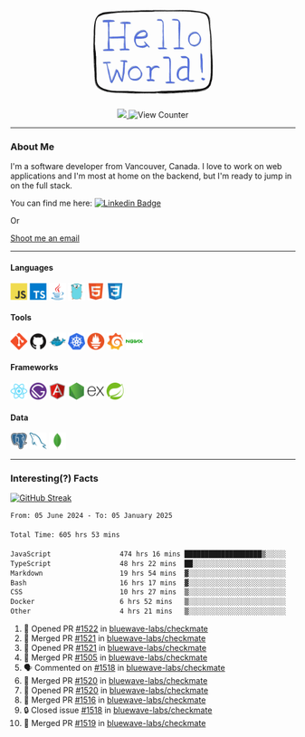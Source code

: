 <div align="center">
    <img src="./img/hello_world.webp" height="200px" width="">
    <div>
        <a href="https://www.linkedin.com/in/ajhollid">
            <img src="https://img.shields.io/badge/LinkedIn-blue"/>
        </a>
        <img src="https://komarev.com/ghpvc/?username=ajhollid&color=yellow" alt="View Counter">
    </div>
</div>

---

### About Me

I'm a software developer from Vancouver, Canada. I love to work on web applications and I'm most at home on the backend, but I'm ready to jump in on the full stack.

You can find me here: [![Linkedin Badge](https://img.shields.io/badge/-ajhollid-blue?style=flat&logo=Linkedin&logoColor=white)](https://www.linkedin.com/in/ajhollid)

Or

[Shoot me an email](mailto:ajhollid@gmail.com)

---

#### Languages

<div>
    <img src="./img/devicons/javascript-original.svg" width=30 height=30 alt="JavaScript">
    <img src="/img/devicons/typescript-original.svg" width=30 height=30 alt="TypeScript">
    <img src="./img/devicons/java-original.svg" width=30 height=30 alt="Java">
    <img src="./img/devicons/go-original.svg" width=30 height=30 alt="Golang">
    <img src="./img/devicons/html5-original.svg" width=30 height=30 alt="HTML 5">
    <img src="./img/devicons/css3-original.svg" width=30 height=30 alt="CSS 3">
</div>

#### Tools

<div>
    <img src="./img/devicons/git-original.svg" width=30 height=30 alt="Git">
    <img src="./img/devicons/github-original.svg" width=30 height=30 alt="Github">
    <img src="./img/devicons/docker-original.svg" width=30 
    height=30 alt="Docker">
    <img src="./img/devicons/kubernetes-original.svg" width=30 height=30 alt="K8">
    <img src="./img/devicons/prometheus-original.svg" width=30 height=30 alt="Prometheus">
    <img src="./img/devicons/grafana-original.svg" width=30 height=30 alt="Grafana">
    <img src="./img/devicons/nginx-original.svg" width=30 height=30 alt="Nginx">
</div>

#### Frameworks

<div>
    <img src="./img/devicons/react-original.svg" width=30 height=30 alt="React">
    <img src="./img/devicons/gatsby-original.svg" width=30 height=30 alt="Gatsby">
    <img src="./img/devicons/angularjs-original.svg" width=30 height=30 alt="AngularJS">
    <img src="./img/devicons/nodejs-original.svg" width=30 height=30 alt="NodeJS">
    <img src="./img/devicons/express-original.svg" width=30 height=30 alt="Express">
    <img src="./img/devicons/spring-original.svg" width=30 height=30 alt="Spring">
</div>

#### Data

<div>
    <img src="./img/devicons/postgresql-original.svg" width=30 height=30 alt="Postgresql">
    <img src="./img/devicons/mysql-original.svg" width=30 height=30 alt="Mysql">
    <img src="./img/devicons/mongodb-original.svg" width=30 height=30 alt="MongoDB">
</div>

---

### Interesting(?) Facts

[![GitHub Streak](http://github-readme-streak-stats.herokuapp.com?user=ajhollid)](https://git.io/streak-stats)

 <!--START_SECTION:waka-->

```txt
From: 05 June 2024 - To: 05 January 2025

Total Time: 605 hrs 53 mins

JavaScript                 474 hrs 16 mins ███████████████████▒░░░░░   77.72 %
TypeScript                 48 hrs 22 mins  ██░░░░░░░░░░░░░░░░░░░░░░░   07.93 %
Markdown                   19 hrs 54 mins  ▓░░░░░░░░░░░░░░░░░░░░░░░░   03.26 %
Bash                       16 hrs 17 mins  ▓░░░░░░░░░░░░░░░░░░░░░░░░   02.67 %
CSS                        10 hrs 27 mins  ▒░░░░░░░░░░░░░░░░░░░░░░░░   01.71 %
Docker                     6 hrs 52 mins   ▒░░░░░░░░░░░░░░░░░░░░░░░░   01.13 %
Other                      4 hrs 21 mins   ▒░░░░░░░░░░░░░░░░░░░░░░░░   00.72 %
```

<!--END_SECTION:waka-->


<!--START_SECTION:activity-->
1. 💪 Opened PR [#1522](https://github.com/bluewave-labs/checkmate/pull/1522) in [bluewave-labs/checkmate](https://github.com/bluewave-labs/checkmate)
2. 🎉 Merged PR [#1521](https://github.com/bluewave-labs/checkmate/pull/1521) in [bluewave-labs/checkmate](https://github.com/bluewave-labs/checkmate)
3. 💪 Opened PR [#1521](https://github.com/bluewave-labs/checkmate/pull/1521) in [bluewave-labs/checkmate](https://github.com/bluewave-labs/checkmate)
4. 🎉 Merged PR [#1505](https://github.com/bluewave-labs/checkmate/pull/1505) in [bluewave-labs/checkmate](https://github.com/bluewave-labs/checkmate)
5. 🗣 Commented on [#1518](https://github.com/bluewave-labs/checkmate/issues/1518#issuecomment-2573656263) in [bluewave-labs/checkmate](https://github.com/bluewave-labs/checkmate)
6. 🎉 Merged PR [#1520](https://github.com/bluewave-labs/checkmate/pull/1520) in [bluewave-labs/checkmate](https://github.com/bluewave-labs/checkmate)
7. 💪 Opened PR [#1520](https://github.com/bluewave-labs/checkmate/pull/1520) in [bluewave-labs/checkmate](https://github.com/bluewave-labs/checkmate)
8. 🎉 Merged PR [#1516](https://github.com/bluewave-labs/checkmate/pull/1516) in [bluewave-labs/checkmate](https://github.com/bluewave-labs/checkmate)
9. 🔒 Closed issue [#1518](https://github.com/bluewave-labs/checkmate/issues/1518) in [bluewave-labs/checkmate](https://github.com/bluewave-labs/checkmate)
10. 🎉 Merged PR [#1519](https://github.com/bluewave-labs/checkmate/pull/1519) in [bluewave-labs/checkmate](https://github.com/bluewave-labs/checkmate)
<!--END_SECTION:activity-->
